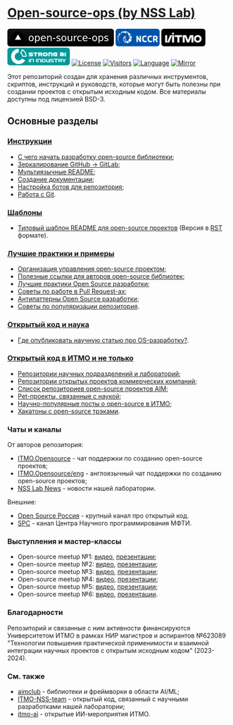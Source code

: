 # [Open-source-ops (by NSS Lab)](https://aimclub.github.io/open-source-ops/)

[![Open-source-ops website](badges/open--source--ops-black.svg)](https://aimclub.github.io/open-source-ops/)
[![Acknowledgement NCCR](badges/NCCR_badge.svg)](https://actcognitive.org/)
[![Acknowledgement ITMO](badges/ITMO_badge_rus.svg)](https://itmo.ru/)
[![Acknowledgement SAI](badges/SAI_badge.svg)](https://sai.itmo.ru/)
[![License](https://img.shields.io/badge/License-BSD%203--Clause-blue.svg)](https://opensource.org/licenses/BSD-3-Clause)
[![Visitors](https://api.visitorbadge.io/api/combined?path=https%3A%2F%2Fgithub.com%2Faimclub%2Fopen-source-ops&countColor=%23263759&style=plastic&labelStyle=lower)](https://visitorbadge.io/status?path=https%3A%2F%2Fgithub.com%2Faimclub%2Fopen-source-ops)
[![Language](https://img.shields.io/badge/lang-en-red.svg)](README_en.md)
[![Mirror](https://img.shields.io/badge/mirror-GitLab-orange)](https://gitlab.actcognitive.org/itmo-nss-team/open-source-ops)

Этот репозиторий создан для хранения различных инструментов, скриптов, инструкций и руководств,
которые могут быть полезны при создании проектов с открытым исходным кодом.
Все материалы доступны под лицензией BSD-3.

## Основные разделы

### [Инструкции](/tutorials)

- [С чего начать разработку open-source библиотеки](/tutorials/quick_guide.md);
- [Зеркалирование GitHub -> GitLab](/tutorials/mirror_repo_to_gitlab.md);
- [Мультиязычные README](/tutorials/create_multilang_readme_files.md);
- [Создание документации](/tutorials/documentation.md);
- [Настройка ботов для репозитория](/tutorials/setup_bots.md);
- [Работа с Git](/tutorials/git_flow.md).

### [Шаблоны](/templates)

- [Типовый шаблон README для open-source проектов](templates/template_README.md) (Версия в [RST](templates/template_README.rst) формате).

### [Лучшие практики и примеры](/best-practices)

- [Организация управления open-source проектом](/best-practices/project-management.md);
- [Полезные ссылки для авторов open-source библиотек](/best-practices/useful_links.md);
- [Лучшие практики Open Source разработки](/best-practices/os-best-practices.md);
- [Советы по работе в Pull Request-ах](/best-practices/pull-requests.md);
- [Антипаттерны Open Source разработки](/best-practices/os-antipatterns.md);
- [Советы по популяризации репозитория](/best-practices/tips-for-promoting.md).

### [Открытый код и наука](/science)

- [Где опубликовать научную статью про OS-разработку?](/science/journals.md).

### [Открытый код в ИТМО и не только](/examples)

- [Репозитории научных подразделений и лабораторий](/examples/academic-repositories.md);
- [Репозитории открытых проектов коммерческих компаний](/examples/commercial-os-projects.md);
- [Список репозиториев open-source проектов AIM](/examples/aim-projects.md);
- [Pet-проекты, связанные с наукой](/examples/pet-projects.md);
- [Научно-популярные посты о open-source в ИТМО](/examples/itmo-posts.md);
- [Хакатоны с open-source трэками](/examples/os-hackathons.md).

### Чаты и каналы

От авторов репозитория:

- [ITMO.Opensource](https://t.me/itmo_opensource) - чат поддержки по созданию open-source проектов;
- [ITMO.Opensource/eng](https://t.me/itmo_opensource_eng) - англоязычный чат поддержки по созданию open-source проектов;
- [NSS Lab News](https://t.me/NSS_group) - новости нашей лаборатории.
  
Внешние:

- [Open Source Россия](https://t.me/OpenSourceRu) - крупный канал про открытый код.
- [SPC](https://t.me/SciProgCentre) - канал Центра Научного программирования МФТИ.

### Выступления и мастер-классы

- Open-source meetup №1: [видео](https://aim.club/publications/scientific-open-source-meetup),
[презентации](meetups/scios-meetup-1);
- Open-source meetup №2: [видео](https://aim.club/publications/scientific-open-source-meetup-2-otkrytyj-kod-dlja-ii),
[презентации](meetups/scios-meetup-2);
- Open-source meetup №3: [видео](https://ods.ai/events/datafestonline2023/live),
[презентации](meetups/scios-meetup-3);
- Open-source meetup №4: [видео](https://aim.club/publications/scientific-open-source-meetup-otkryta-registratsija),
[презентации](meetups/scios-meetup-4);
- Open-source meetup №5: [видео](https://aim.club/publications/scientific-open-source-meetup-5),
[презентации](meetups/scios-meetup-5);
- Open-source meetup №6: [видео](https://aim.club/publications/scientific-open-source-meetup-6),
[презентации](meetups/scios-meetup-6).

### Благодарности

Репозиторий и связанные с ним активности финансируются Университетом ИТМО в рамках НИР магистров и аспирантов №623089
"Технологии повышения практической применимости и взаимной интеграции научных проектов с открытым исходным кодом​" (2023-2024).

### См. также

- [aimclub](https://github.com/aimclub) - библиотеки и фреймворки в области AI/ML;
- [ITMO-NSS-team](https://github.com/ITMO-NSS-team) - открытый код, связанный с научными разработками нашей лаборатории;
- [itmo-ai](https://github.com/itmo-ai) - открытые ИИ-мероприятия ИТМО.
